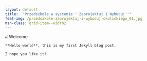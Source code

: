```yaml
---
layout: default
title:  "Przedszkole w systemie ''Zaprojektuj i Wybuduj''"
feat-img: /przedszkole-zaprojektuj-i-wybuduj-okulickiego_01.jpg
msn-class: grid-item--width2
---
```


<div class="container pt-navbar">
    # Welcome

    **Hello world**, this is my first Jekyll blog post.

    I hope you like it!
</div>